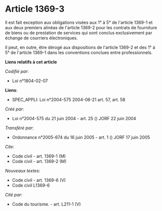 # Article 1369-3

Il est fait exception aux obligations visées aux 1° à 5° de l'article 1369-1 et aux deux premiers alinéas de l'article 1369-2
pour les contrats de fourniture de biens ou de prestation de services qui sont conclus exclusivement par échange de courriers
électroniques.

Il peut, en outre, être dérogé aux dispositions de l'article 1369-2 et des 1° à 5° de l'article 1369-1 dans les conventions
conclues entre professionnels.

**Liens relatifs à cet article**

_Codifié par_:

  - Loi n°1804-02-07

**Liens**:

  - SPEC_APPLI: Loi n°2004-575 2004-06-21 art. 57, art. 58

_Créé par_:

  - Loi n°2004-575 du 21 juin 2004 - art. 25 () JORF 22 juin 2004

_Transféré par_:

  - Ordonnance n°2005-674 du 16 juin 2005 - art. 1 () JORF 17 juin 2005

_Cite_:

  - Code civil - art. 1369-1 (M)
  - Code civil - art. 1369-2 (M)

_Nouveaux textes_:

  - Code civil - art. 1369-6 (V)
  - Code civil L1369-6

_Cité par_:

  - Code du tourisme. - art. L211-1 (V)
